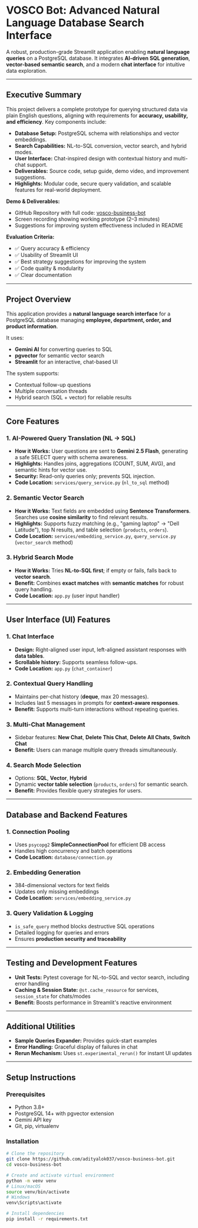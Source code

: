 # VOSCO Bot: Advanced Natural Language Database Search Interface

A robust, production-grade Streamlit application enabling **natural language queries** on a PostgreSQL database. It integrates **AI-driven SQL generation**, **vector-based semantic search**, and a modern **chat interface** for intuitive data exploration.

---

## Executive Summary

This project delivers a complete prototype for querying structured data via plain English questions, aligning with requirements for **accuracy, usability, and efficiency**. Key components include:

- **Database Setup:** PostgreSQL schema with relationships and vector embeddings.
- **Search Capabilities:** NL-to-SQL conversion, vector search, and hybrid modes.
- **User Interface:** Chat-inspired design with contextual history and multi-chat support.
- **Deliverables:** Source code, setup guide, demo video, and improvement suggestions.
- **Highlights:** Modular code, secure query validation, and scalable features for real-world deployment.

**Demo & Deliverables:**
- GitHub Repository with full code: [vosco-business-bot](https://github.com/adityalok037/vosco-business-bot)  
- Screen recording showing working prototype (2–3 minutes)  
- Suggestions for improving system effectiveness included in README  

**Evaluation Criteria:**
- ✅ Query accuracy & efficiency  
- ✅ Usability of Streamlit UI  
- ✅ Best strategy suggestions for improving the system  
- ✅ Code quality & modularity  
- ✅ Clear documentation  

---

## Project Overview

This application provides a **natural language search interface** for a PostgreSQL database managing **employee, department, order, and product information**.  

It uses:

- **Gemini AI** for converting queries to SQL  
- **pgvector** for semantic vector search  
- **Streamlit** for an interactive, chat-based UI  

The system supports:

- Contextual follow-up questions  
- Multiple conversation threads  
- Hybrid search (SQL + vector) for reliable results

---

## Core Features

### 1. AI-Powered Query Translation (NL → SQL)
- **How it Works:** User questions are sent to **Gemini 2.5 Flash**, generating a safe SELECT query with schema awareness.  
- **Highlights:** Handles joins, aggregations (COUNT, SUM, AVG), and semantic hints for vector use.  
- **Security:** Read-only queries only; prevents SQL injection.  
- **Code Location:** `services/query_service.py` (`nl_to_sql` method)  

### 2. Semantic Vector Search
- **How it Works:** Text fields are embedded using **Sentence Transformers**. Searches use **cosine similarity** to find relevant results.  
- **Highlights:** Supports fuzzy matching (e.g., "gaming laptop" → "Dell Latitude"), top N results, and table selection (`products`, `orders`).  
- **Code Location:** `services/embedding_service.py`, `query_service.py` (`vector_search` method)  

### 3. Hybrid Search Mode
- **How it Works:** Tries **NL-to-SQL first**; if empty or fails, falls back to **vector search**.  
- **Benefit:** Combines **exact matches** with **semantic matches** for robust query handling.  
- **Code Location:** `app.py` (user input handler)

---

## User Interface (UI) Features

### 1. Chat Interface
- **Design:** Right-aligned user input, left-aligned assistant responses with **data tables**.  
- **Scrollable history:** Supports seamless follow-ups.  
- **Code Location:** `app.py` (`chat_container`)

### 2. Contextual Query Handling
- Maintains per-chat history (**deque**, max 20 messages).  
- Includes last 5 messages in prompts for **context-aware responses**.  
- **Benefit:** Supports multi-turn interactions without repeating queries.  

### 3. Multi-Chat Management
- Sidebar features: **New Chat**, **Delete This Chat**, **Delete All Chats**, **Switch Chat**  
- **Benefit:** Users can manage multiple query threads simultaneously.  

### 4. Search Mode Selection
- Options: **SQL**, **Vector**, **Hybrid**  
- Dynamic **vector table selection** (`products`, `orders`) for semantic search.  
- **Benefit:** Provides flexible query strategies for users.

---

## Database and Backend Features

### 1. Connection Pooling
- Uses `psycopg2` **SimpleConnectionPool** for efficient DB access  
- Handles high concurrency and batch operations  
- **Code Location:** `database/connection.py`  

### 2. Embedding Generation
- 384-dimensional vectors for text fields  
- Updates only missing embeddings  
- **Code Location:** `services/embedding_service.py`  

### 3. Query Validation & Logging
- `is_safe_query` method blocks destructive SQL operations  
- Detailed logging for queries and errors  
- Ensures **production security and traceability**

---

## Testing and Development Features

- **Unit Tests:** Pytest coverage for NL-to-SQL and vector search, including error handling  
- **Caching & Session State:** `@st.cache_resource` for services, `session_state` for chats/modes  
- **Benefit:** Boosts performance in Streamlit's reactive environment  

---

## Additional Utilities

- **Sample Queries Expander:** Provides quick-start examples  
- **Error Handling:** Graceful display of failures in chat  
- **Rerun Mechanism:** Uses `st.experimental_rerun()` for instant UI updates  

---

## Setup Instructions

### Prerequisites
- Python 3.8+  
- PostgreSQL 14+ with pgvector extension  
- Gemini API key  
- Git, pip, virtualenv  

### Installation

```bash
# Clone the repository
git clone https://github.com/adityalok037/vosco-business-bot.git
cd vosco-business-bot

# Create and activate virtual environment
python -m venv venv
# Linux/macOS
source venv/bin/activate
# Windows
venv\Scripts\activate

# Install dependencies
pip install -r requirements.txt
